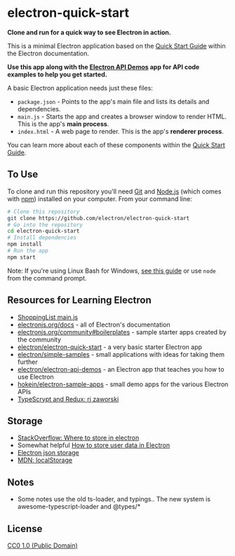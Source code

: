 # electron-quick-start

**Clone and run for a quick way to see Electron in action.**

This is a minimal Electron application based on the [Quick Start Guide](https://electronjs.org/docs/tutorial/quick-start) within the Electron documentation.

**Use this app along with the [Electron API Demos](https://electronjs.org/#get-started) app for API code examples to help you get started.**

A basic Electron application needs just these files:

- `package.json` - Points to the app's main file and lists its details and dependencies.
- `main.js` - Starts the app and creates a browser window to render HTML. This is the app's **main process**.
- `index.html` - A web page to render. This is the app's **renderer process**.

You can learn more about each of these components within the [Quick Start Guide](https://electronjs.org/docs/tutorial/quick-start).

## To Use

To clone and run this repository you'll need [Git](https://git-scm.com) and [Node.js](https://nodejs.org/en/download/) (which comes with [npm](http://npmjs.com)) installed on your computer. From your command line:

```bash
# Clone this repository
git clone https://github.com/electron/electron-quick-start
# Go into the repository
cd electron-quick-start
# Install dependencies
npm install
# Run the app
npm start
```

Note: If you're using Linux Bash for Windows, [see this guide](https://www.howtogeek.com/261575/how-to-run-graphical-linux-desktop-applications-from-windows-10s-bash-shell/) or use `node` from the command prompt.

## Resources for Learning Electron

- [ShoppingList main.js](https://github.com/psgivens/MiscellaneousLinux/blob/master/electron/shoppinglist/main.js)
- [electronjs.org/docs](https://electronjs.org/docs) - all of Electron's documentation
- [electronjs.org/community#boilerplates](https://electronjs.org/community#boilerplates) - sample starter apps created by the community
- [electron/electron-quick-start](https://github.com/electron/electron-quick-start) - a very basic starter Electron app
- [electron/simple-samples](https://github.com/electron/simple-samples) - small applications with ideas for taking them further
- [electron/electron-api-demos](https://github.com/electron/electron-api-demos) - an Electron app that teaches you how to use Electron
- [hokein/electron-sample-apps](https://github.com/hokein/electron-sample-apps) - small demo apps for the various Electron APIs
- [TypeScrypt and Redux: rj zaworski](https://rjzaworski.com/2016/08/getting-started-with-redux-and-typescript)

## Storage

- [StackOverflow: Where to store in electron](https://stackoverflow.com/questions/30465034/where-to-store-user-settings-in-electron-atom-shell-application)
- Somewhat helpful [How to store user data in Electron](https://medium.com/cameron-nokes/how-to-store-user-data-in-electron-3ba6bf66bc1e)
- [Electron json storage](https://github.com/electron-userland/electron-json-storage)
- [MDN: localStorage](https://developer.mozilla.org/en-US/docs/Web/API/Window/localStorage)

## Notes

- Some notes use the old ts-loader, and typings.. The new system is awesome-typescript-loader and @types/*

## License

[CC0 1.0 (Public Domain)](LICENSE.md)
